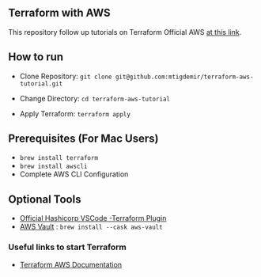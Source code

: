 ## Terraform with AWS

This repository follow up tutorials on Terraform Official AWS [at this link](https://developer.hashicorp.com/terraform/tutorials/aws-get-started).


## How to run

- Clone Repository: `git clone git@github.com:mtigdemir/terraform-aws-tutorial.git`

- Change Directory: `cd terraform-aws-tutorial` 

- Apply Terraform: `terraform apply`

## Prerequisites (For Mac Users)
 - `brew install terraform`
 - `brew install awscli`
 - Complete AWS CLI Configuration

## Optional Tools
 - [Official Hashicorp VSCode -Terraform  Plugin](https://marketplace.visualstudio.com/items?itemName=HashiCorp.terraform)
 - [AWS Vault](https://github.com/99designs/aws-vault) : `brew install --cask aws-vault`


### Useful links to start Terraform

- [Terraform AWS Documentation](https://registry.terraform.io/providers/hashicorp/aws/latest) 